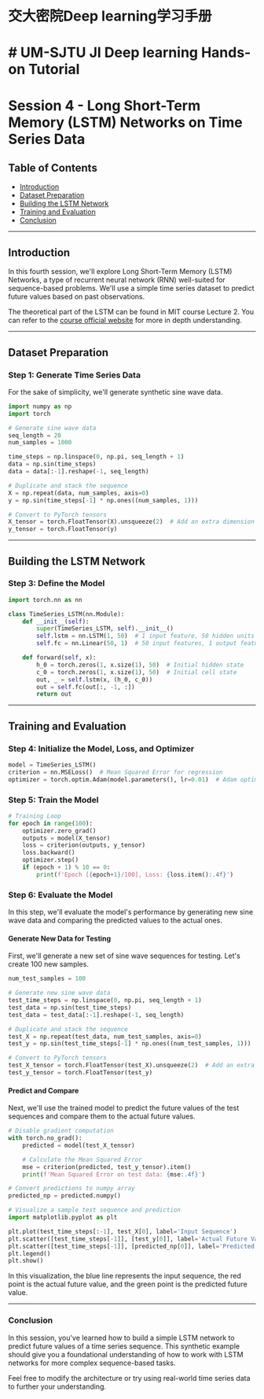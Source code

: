# 交大密院Deep learning学习手册
# # UM-SJTU JI Deep learning Hands-on Tutorial
# Session 4 - Long Short-Term Memory (LSTM) Networks on Time Series Data

## Table of Contents

- [Introduction](#introduction)
- [Dataset Preparation](#dataset-preparation)
- [Building the LSTM Network](#building-the-lstm-network)
- [Training and Evaluation](#training-and-evaluation)
- [Conclusion](#conclusion)

---

## Introduction

In this fourth session, we'll explore Long Short-Term Memory (LSTM) Networks, a type of recurrent neural network (RNN) well-suited for sequence-based problems. We'll use a simple time series dataset to predict future values based on past observations.

The theoretical part of the LSTM can be found in MIT course Lecture 2. You can refer to the [course official website](http://introtodeeplearning.com/) for more in depth understanding.

---

## Dataset Preparation

### Step 1: Generate Time Series Data

For the sake of simplicity, we'll generate synthetic sine wave data. 

```python
import numpy as np
import torch

# Generate sine wave data
seq_length = 20
num_samples = 1000

time_steps = np.linspace(0, np.pi, seq_length + 1)
data = np.sin(time_steps)
data = data[:-1].reshape(-1, seq_length)

# Duplicate and stack the sequence
X = np.repeat(data, num_samples, axis=0)
y = np.sin(time_steps[-1] * np.ones((num_samples, 1)))

# Convert to PyTorch tensors
X_tensor = torch.FloatTensor(X).unsqueeze(2)  # Add an extra dimension for the single feature
y_tensor = torch.FloatTensor(y)
```

---

## Building the LSTM Network

### Step 3: Define the Model

```python
import torch.nn as nn

class TimeSeries_LSTM(nn.Module):
    def __init__(self):
        super(TimeSeries_LSTM, self).__init__()
        self.lstm = nn.LSTM(1, 50)  # 1 input feature, 50 hidden units
        self.fc = nn.Linear(50, 1)  # 50 input features, 1 output feature

    def forward(self, x):
        h_0 = torch.zeros(1, x.size(1), 50)  # Initial hidden state
        c_0 = torch.zeros(1, x.size(1), 50)  # Initial cell state
        out, _ = self.lstm(x, (h_0, c_0))
        out = self.fc(out[:, -1, :])
        return out
```

---

## Training and Evaluation

### Step 4: Initialize the Model, Loss, and Optimizer

```python
model = TimeSeries_LSTM()
criterion = nn.MSELoss()  # Mean Squared Error for regression
optimizer = torch.optim.Adam(model.parameters(), lr=0.01)  # Adam optimizer
```

### Step 5: Train the Model

```python
# Training Loop
for epoch in range(100):
    optimizer.zero_grad()
    outputs = model(X_tensor)
    loss = criterion(outputs, y_tensor)
    loss.backward()
    optimizer.step()
    if (epoch + 1) % 10 == 0:
        print(f'Epoch [{epoch+1}/100], Loss: {loss.item():.4f}')
```
### Step 6: Evaluate the Model

In this step, we'll evaluate the model's performance by generating new sine wave data and comparing the predicted values to the actual ones.

#### Generate New Data for Testing

First, we'll generate a new set of sine wave sequences for testing. Let's create 100 new samples.

```python
num_test_samples = 100

# Generate new sine wave data
test_time_steps = np.linspace(0, np.pi, seq_length + 1)
test_data = np.sin(test_time_steps)
test_data = test_data[:-1].reshape(-1, seq_length)

# Duplicate and stack the sequence
test_X = np.repeat(test_data, num_test_samples, axis=0)
test_y = np.sin(test_time_steps[-1] * np.ones((num_test_samples, 1)))

# Convert to PyTorch tensors
test_X_tensor = torch.FloatTensor(test_X).unsqueeze(2)  # Add an extra dimension for the single feature
test_y_tensor = torch.FloatTensor(test_y)
```

#### Predict and Compare

Next, we'll use the trained model to predict the future values of the test sequences and compare them to the actual future values.

```python
# Disable gradient computation
with torch.no_grad():
    predicted = model(test_X_tensor)

    # Calculate the Mean Squared Error
    mse = criterion(predicted, test_y_tensor).item()
    print(f'Mean Squared Error on test data: {mse:.4f}')

# Convert predictions to numpy array
predicted_np = predicted.numpy()

# Visualize a sample test sequence and prediction
import matplotlib.pyplot as plt

plt.plot(test_time_steps[:-1], test_X[0], label='Input Sequence')
plt.scatter([test_time_steps[-1]], [test_y[0]], label='Actual Future Value', c='r')
plt.scatter([test_time_steps[-1]], [predicted_np[0]], label='Predicted Future Value', c='g')
plt.legend()
plt.show()
```

In this visualization, the blue line represents the input sequence, the red point is the actual future value, and the green point is the predicted future value.

---
### Conclusion

In this session, you've learned how to build a simple LSTM network to predict future values of a time series sequence. This synthetic example should give you a foundational understanding of how to work with LSTM networks for more complex sequence-based tasks.

Feel free to modify the architecture or try using real-world time series data to further your understanding.
